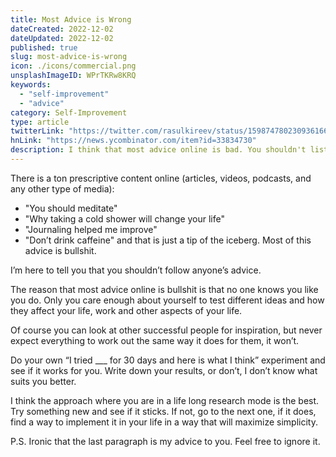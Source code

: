```yaml
---
title: Most Advice is Wrong
dateCreated: 2022-12-02
dateUpdated: 2022-12-02
published: true
slug: most-advice-is-wrong
icon: ./icons/commercial.png
unsplashImageID: WPrTKRw8KRQ
keywords:
  - "self-improvement"
  - "advice"
category: Self-Improvement
type: article
twitterLink: "https://twitter.com/rasulkireev/status/1598747802309361664"
hnLink: "https://news.ycombinator.com/item?id=33834730"
description: I think that most advice online is bad. You shouldn't listen to anyone but yourself. Here is why...
---
```


There is a ton prescriptive content online (articles, videos, podcasts, and any other type of media):

- "You should meditate"
- "Why taking a cold shower will change your life"
- "Journaling helped me improve"
- "Don’t drink caffeine"
and that is just a tip of the iceberg. Most of this advice is bullshit.

I’m here to tell you that you shouldn’t follow anyone’s advice.

The reason that most advice online is bullshit is that no one knows you like you do. Only you care enough about yourself to test different ideas and how they affect your life, work and other aspects of your life.

Of course you can look at other successful people for inspiration, but never expect everything to work out the same way it does for them, it won’t.

Do your own “I tried ___ for 30 days and here is what I think” experiment and see if it works for you. Write down your results, or don’t, I don’t know what suits you better.

I think the approach where you are in a life long research mode is the best. Try something new and see if it sticks. If not, go to the next one, if it does, find a way to implement it in your life in a way that will maximize simplicity.

P.S. Ironic that the last paragraph is my advice to you. Feel free to ignore it.
